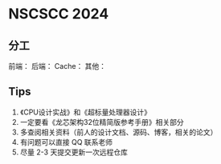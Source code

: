 # NSCSCC 2024

## 分工

前端：
后端：
Cache：
其他：

## Tips

1. 《CPU设计实战》和《超标量处理器设计》
2. 一定要看《龙芯架构32位精简版参考手册》相关部分
3. 多查阅相关资料（前人的设计文档、源码、博客，相关的论文）
4. 有问题可以直接 QQ 联系老师
5. 尽量 2-3 天提交更新一次远程仓库

